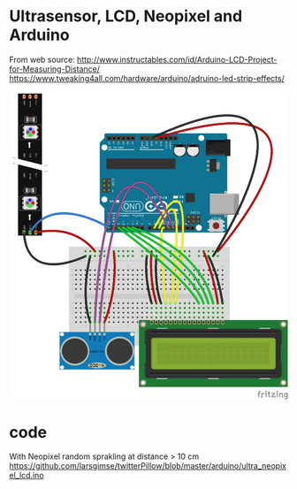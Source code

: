# Ultrasensor, LCD, Neopixel and Arduino 

From web source:
http://www.instructables.com/id/Arduino-LCD-Project-for-Measuring-Distance/
https://www.tweaking4all.com/hardware/arduino/adruino-led-strip-effects/

<img src="https://github.com/larsgimse/twitterPillow/blob/master/ultra_lcd_neopixel_arduino_bb.png">

# code

With Neopixel random sprakling at distance > 10 cm
https://github.com/larsgimse/twitterPillow/blob/master/arduino/ultra_neopixel_lcd.ino

